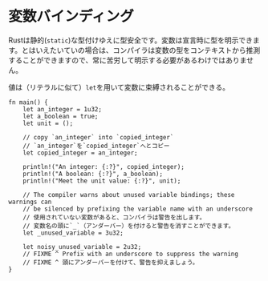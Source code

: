 <!--
# Variable Bindings
-->
# 変数バインディング

<!--
Rust provides type safety via static typing. Variable bindings can be type
annotated when declared. However, in most cases, the compiler will be able
to infer the type of the variable from the context, heavily reducing the
annotation burden.
-->
Rustは静的(`static`)な型付けゆえに型安全です。変数は宣言時に型を明示できます。とはいえたいていの場合は、コンパイラは変数の型をコンテキストから推測することができますので、常に苦労して明示する必要があるわけではありません。

<!--
Values (like literals) can be bound to variables, using the `let` binding.
-->
値は（リテラルに似て）`let`を用いて変数に束縛されることができる。

```rust,editable
fn main() {
    let an_integer = 1u32;
    let a_boolean = true;
    let unit = ();

    // copy `an_integer` into `copied_integer`
    // `an_integer`を`copied_integer`へとコピー
    let copied_integer = an_integer;

    println!("An integer: {:?}", copied_integer);
    println!("A boolean: {:?}", a_boolean);
    println!("Meet the unit value: {:?}", unit);

    // The compiler warns about unused variable bindings; these warnings can
    // be silenced by prefixing the variable name with an underscore
    // 使用されていない変数があると、コンパイラは警告を出します。
    // 変数名の頭に`_`（アンダーバー）を付けると警告を消すことができます。
    let _unused_variable = 3u32;

    let noisy_unused_variable = 2u32;
    // FIXME ^ Prefix with an underscore to suppress the warning
    // FIXME ^ 頭にアンダーバーを付けて、警告を抑えましょう。
}
```
